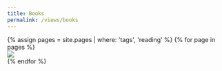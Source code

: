 ```yaml
---
title: Books
permalink: /views/books
---
```


<div class='d-flex flex-row flex-wrap'>
  {% assign pages = site.pages | where: 'tags', 'reading' %}
  {% for page in pages %}
  <div class="col-3">
    <a href="{{ page.permalink }}">
      <img class="gallery-item-image" src="{{ page.image }}"/>
    </a>
  </div>
  {% endfor %}
</div>

